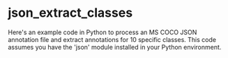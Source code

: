# json_extract_classes
Here's an example code in Python to process an MS COCO JSON annotation file and extract annotations for 10 specific classes. This code assumes you have the 'json' module installed in your Python environment.
